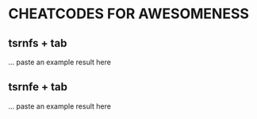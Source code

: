 # CHEATCODES FOR AWESOMENESS

## tsrnfs + tab

... paste an example result here

## tsrnfe + tab

... paste an example result here